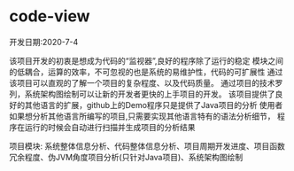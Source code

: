 # code-view
开发日期:2020-7-4

该项目开发的初衷是想成为代码的“监视器”,良好的程序除了运行的稳定
模块之间的低耦合，运算的效率，不可忽视的也是系统的易维护性，代码的可扩展性
通过该项目可以直观的了解一个项目的复杂程度、以及代码质量。
通过项目的技术罗列，系统架构图绘制可以让新的开发者更快的上手项目的开发。
该项目提供了良好的其他语言的扩展，github上的Demo程序只是提供了Java项目的分析
使用者如果想分析其他语言所编写的项目,只需要实现其他语言特有的语法分析细节，
程序在运行的时候会自动进行扫描并生成项目的分析结果

项目模块:  系统整体信息分析、代码整体信息分析、项目周期开发进度、项目函数冗余程度、伪JVM角度项目分析(只针对Java项目)、系统架构图绘制

